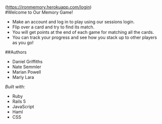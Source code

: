 (https://ironmemory.herokuapp.com/login)  
#Welcome to Our Memory Game!

- Make an account and log in to play using our sessions login. 
- Flip over a card and try to find its match.   
- You will get points at the end of each game for matching all the cards.  
- You can track your progress and see how you stack up to other players as you go!  
  
##Authors 

* Daniel Griffiths
* Nate Semmler
* Marian Powell
* Marly Lara

*Built with:*
- Ruby
- Rails 5
- JavaScript
- Haml
- CSS

